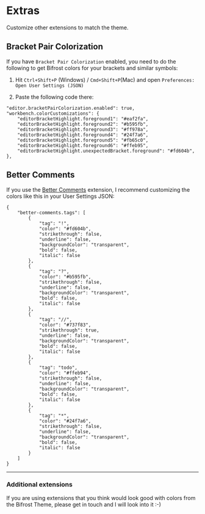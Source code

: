 # Extras
Customize other extensions to match the theme.

## Bracket Pair Colorization
If you have `Bracket Pair Colorization` enabled, you need to do the following to get Bifrost colors for your brackets and similar symbols:

1. Hit `Ctrl+Shift+P` (Windows) / `Cmd+Shift+P`(Mac) and open `Preferences: Open User Settings (JSON)`

2. Paste the following code there:

```
"editor.bracketPairColorization.enabled": true,
"workbench.colorCustomizations": {
    "editorBracketHighlight.foreground1": "#eaf2fa",
    "editorBracketHighlight.foreground2": "#b595fb",
    "editorBracketHighlight.foreground3": "#ff978a",
    "editorBracketHighlight.foreground4": "#24f7a6",
    "editorBracketHighlight.foreground5": "#fb65c0",
    "editorBracketHighlight.foreground6": "#ffeb95",
    "editorBracketHighlight.unexpectedBracket.foreground": "#fd604b",
},
```
## Better Comments
If you use the [Better Comments](https://github.com/aaron-bond/better-comments) extension, I recommend customizing the colors like this in your User Settings JSON:

```
{
    "better-comments.tags": [
        {
            "tag": "!",
            "color": "#fd604b",
            "strikethrough": false,
            "underline": false,
            "backgroundColor": "transparent",
            "bold": false,
            "italic": false
        },
        {
            "tag": "?",
            "color": "#b595fb",
            "strikethrough": false,
            "underline": false,
            "backgroundColor": "transparent",
            "bold": false,
            "italic": false
        },
        {
            "tag": "//",
            "color": "#737f83",
            "strikethrough": true,
            "underline": false,
            "backgroundColor": "transparent",
            "bold": false,
            "italic": false
        },
        {
            "tag": "todo",
            "color": "#ffeb94",
            "strikethrough": false,
            "underline": false,
            "backgroundColor": "transparent",
            "bold": false,
            "italic": false
        },
        {
            "tag": "*",
            "color": "#24f7a6",
            "strikethrough": false,
            "underline": false,
            "backgroundColor": "transparent",
            "bold": false,
            "italic": false
        }
    ]
}
```
---
### Additional extensions
If you are using extensions that you think would look good with colors from the Bifrost Theme, please get in touch and I will look into it :-)